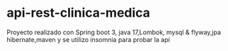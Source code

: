 # api-rest-clinica-medica
Proyecto realizado con Spring boot 3, java 17,Lombok, mysql &amp; flyway,jpa hibernate,maven y se utilizo insomnia para probar la api
